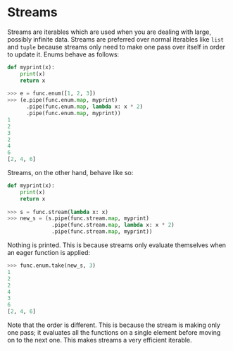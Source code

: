 # Streams

Streams are iterables which are used when you are dealing with large, possibly infinite data. Streams are preferred over normal iterables like `list` and `tuple` because streams only need to make one pass over itself in order to update it. Enums behave as follows:

```python
def myprint(x):
    print(x)
    return x
    
>>> e = func.enum([1, 2, 3])
>>> (e.pipe(func.enum.map, myprint)
      .pipe(func.enum.map, lambda x: x * 2)
      .pipe(func.enum.map, myprint))
1
2
3
2
4
6
[2, 4, 6]
```

Streams, on the other hand, behave like so:

```python
def myprint(x):
    print(x)
    return x
    
>>> s = func.stream(lambda x: x)
>>> new_s = (s.pipe(func.stream.map, myprint)
              .pipe(func.stream.map, lambda x: x * 2)
              .pipe(func.stream.map, myprint))
```

Nothing is printed. This is because streams only evaluate themselves when an eager function is applied:

```python
>>> func.enum.take(new_s, 3)
1
2
2
4
3
6
[2, 4, 6]
```

Note that the order is different. This is because the stream is making only one pass; it evaluates all the functions on a single element before moving on to the next one. This makes streams a very efficient iterable.
